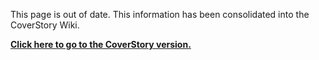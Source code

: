 This page is out of date. This information has been consolidated into the CoverStory Wiki.

**[Click here to go to the CoverStory version.](http://code.google.com/p/coverstory/wiki/iOSGCov)**